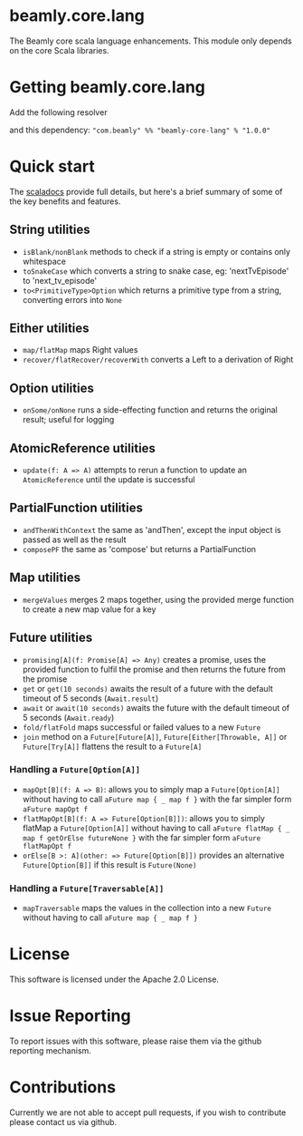 beamly.core.lang
================
The Beamly core scala language enhancements. This module only depends on the core Scala libraries.

Getting beamly.core.lang
========================
Add the following resolver

and this dependency:
`"com.beamly" %% "beamly-core-lang" % "1.0.0"`

Quick start
===========

The [scaladocs](http://zeebox.github.io/beamly.core.lang/latest/api/ "beamly.core.lang scaladocs") provide full details, but here's a brief summary of some of the key benefits and features.

## String utilities
* `isBlank/nonBlank` methods to check if a string is empty or contains only whitespace
* `toSnakeCase` which converts a string to snake case, eg: 'nextTvEpisode' to 'next_tv_episode'
* `to<PrimitiveType>Option` which returns a primitive type from a string, converting errors into `None`

## Either utilities
* `map/flatMap` maps Right values
* `recover/flatRecover/recoverWith` converts a Left to a derivation of Right

## Option utilities
* `onSome/onNone` runs a side-effecting function and returns the original result; useful for logging

## AtomicReference utilities
* `update(f: A => A)` attempts to rerun a function to update an `AtomicReference` until the update is successful

## PartialFunction utilities
* `andThenWithContext` the same as 'andThen', except the input object is passed as well as the result
* `composePF` the same as 'compose' but returns a PartialFunction

## Map utilities
* `mergeValues` merges 2 maps together, using the provided merge function to create a new map value for a key

## Future utilities
* `promising[A](f: Promise[A] => Any)` creates a promise, uses the provided function to fulfil the promise and then returns the future from the promise
* `get` or `get(10 seconds)` awaits the result of a future with the default timeout of 5 seconds (`Await.result`)
* `await` or `await(10 seconds)` awaits the future with the default timeout of 5 seconds (`Await.ready`)
* `fold/flatFold` maps successful or failed values to a new `Future`
* `join` method on a `Future[Future[A]]`, `Future[Either[Throwable, A]]` or `Future[Try[A]]` flattens the result to a `Future[A]`

### Handling a `Future[Option[A]]`
* `mapOpt[B](f: A => B)`: allows you to simply map a `Future[Option[A]]` without having to call `aFuture map { _ map f }`
  with the far simpler form `aFuture mapOpt f`
* `flatMapOpt[B](f: A => Future[Option[B]])`: allows you to simply flatMap a `Future[Option[A]]` without having to call
  `aFuture flatMap { _ map f getOrElse futureNone }` with the far simpler form `aFuture flatMapOpt f`
* `orElse[B >: A](other: => Future[Option[B]])` provides an alternative `Future[Option[B]]` if this result is `Future(None)`

### Handling a `Future[Traversable[A]]`
* `mapTraversable` maps the values in the collection into a new `Future` without having to call `aFuture map { _ map f }`

License
=======
This software is licensed under the Apache 2.0 License.

Issue Reporting
===============
To report issues with this software, please raise them via the github reporting mechanism.

Contributions
=============
Currently we are not able to accept pull requests, if you wish to contribute please contact us via github.

